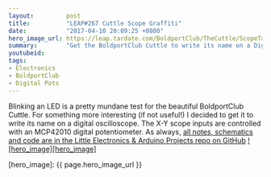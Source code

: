 ```yaml
---
layout:         post
title:          "LEAP#267 Cuttle Scope Graffiti"
date:           "2017-04-10 20:09:25 +0800"
hero_image_url: https://leap.tardate.com/BoldportClub/TheCuttle/ScopeTag/assets/ScopeTag_test_run.jpg
summary:        "Get the BoldportClub Cuttle to write its name on a Digital Oscilloscope with an MCP42010 digital potentiometer"
youtubeid:
tags:
- Electronics
- BoldportClub
- Digital Pots
---
```


Blinking an LED is a pretty mundane test for the beautiful BoldportClub Cuttle.
For something more interesting (if not useful!) I decided to get it to write its name on a digital oscilloscope.
The X-Y scope inputs are controlled with an MCP42010 digital potentiometer.
As always, [all notes, schematics and code are in the Little Electronics & Arduino Projects repo on GitHub][project]
[![hero_image][hero_image]][project]

[leap]: https://leap.tardate.com
[project]: https://github.com/tardate/LittleArduinoProjects/tree/master/BoldportClub/TheCuttle/ScopeTag
[hero_image]: {{ page.hero_image_url }}
